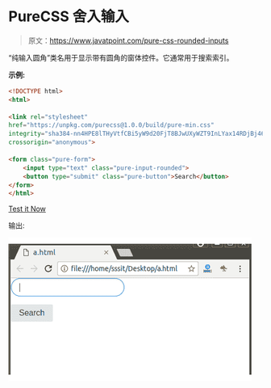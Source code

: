 # PureCSS 舍入输入

> 原文：<https://www.javatpoint.com/pure-css-rounded-inputs>

“纯输入圆角”类名用于显示带有圆角的窗体控件。它通常用于搜索索引。

**示例:**

```html
<!DOCTYPE html>
<html>

<link rel="stylesheet" 
href="https://unpkg.com/purecss@1.0.0/build/pure-min.css" 
integrity="sha384-nn4HPE8lTHyVtfCBi5yW9d20FjT8BJwUXyWZT9InLYax14RDjBj46LmSztkmNP9w" 
crossorigin="anonymous">

<form class="pure-form">
    <input type="text" class="pure-input-rounded">
    <button type="submit" class="pure-button">Search</button>
</form>
</html>

```

[Test it Now](https://www.javatpoint.com/oprweb/test.jsp?filename=purecssinputs4)

输出:

![PureCSS Inputs 4](img/3d5249c7f8853883a5dbba299779e684.png)